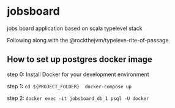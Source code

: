 # jobsboard
jobs board application based on scala typelevel stack

Following along with the @rockthejvm/typeleve-rite-of-passage

## How to set up postgres docker image

step 0: Install Docker for your development environment

step 1: ```cd ${PROJECT_FOLDER} 
        docker-compose up```

step 2: `docker exec -it jobsboard_db_1 psql -U docker`
